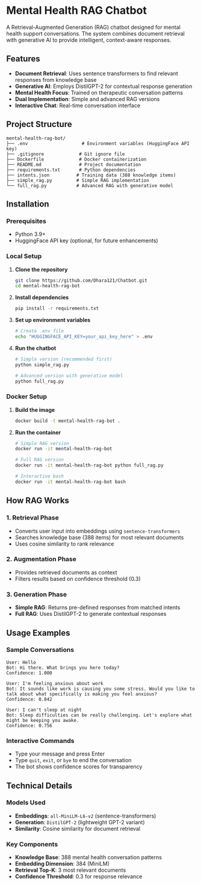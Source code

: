 # Mental Health RAG Chatbot

A Retrieval-Augmented Generation (RAG) chatbot designed for mental health support conversations. The system combines document retrieval with generative AI to provide intelligent, context-aware responses.

##  Features

- **Document Retrieval**: Uses sentence transformers to find relevant responses from knowledge base
- **Generative AI**: Employs DistilGPT-2 for contextual response generation
- **Mental Health Focus**: Trained on therapeutic conversation patterns
- **Dual Implementation**: Simple and advanced RAG versions
- **Interactive Chat**: Real-time conversation interface

##  Project Structure

```
mental-health-rag-bot/
├── .env                    # Environment variables (HuggingFace API key)
├── .gitignore             # Git ignore file
├── Dockerfile             # Docker containerization
├── README.md              # Project documentation
├── requirements.txt       # Python dependencies
├── intents.json          # Training data (388 knowledge items)
├── simple_rag.py         # Simple RAG implementation
└── full_rag.py           # Advanced RAG with generative model
```

##  Installation

### Prerequisites
- Python 3.9+
- HuggingFace API key (optional, for future enhancements)

### Local Setup

1. **Clone the repository**
   ```bash
   git clone https://github.com/Dhara121/Chatbot.git
   cd mental-health-rag-bot
   ```

2. **Install dependencies**
   ```bash
   pip install -r requirements.txt
   ```

3. **Set up environment variables**
   ```bash
   # Create .env file
   echo "HUGGINGFACE_API_KEY=your_api_key_here" > .env
   ```

4. **Run the chatbot**
   ```bash
   # Simple version (recommended first)
   python simple_rag.py
   
   # Advanced version with generative model
   python full_rag.py
   ```

### Docker Setup

1. **Build the image**
   ```bash
   docker build -t mental-health-rag-bot .
   ```

2. **Run the container**
   ```bash
   # Simple RAG version
   docker run -it mental-health-rag-bot
   
   # Full RAG version
   docker run -it mental-health-rag-bot python full_rag.py
   
   # Interactive bash
   docker run -it mental-health-rag-bot bash
   ```

##  How RAG Works

### 1. **Retrieval Phase**
- Converts user input into embeddings using `sentence-transformers`
- Searches knowledge base (388 items) for most relevant documents
- Uses cosine similarity to rank relevance

### 2. **Augmentation Phase**
- Provides retrieved documents as context
- Filters results based on confidence threshold (0.3)

### 3. **Generation Phase**
- **Simple RAG**: Returns pre-defined responses from matched intents
- **Full RAG**: Uses DistilGPT-2 to generate contextual responses

##  Usage Examples

### Sample Conversations

```
User: Hello
Bot: Hi there. What brings you here today?
Confidence: 1.000

User: I'm feeling anxious about work
Bot: It sounds like work is causing you some stress. Would you like to talk about what specifically is making you feel anxious?
Confidence: 0.842

User: I can't sleep at night
Bot: Sleep difficulties can be really challenging. Let's explore what might be keeping you awake.
Confidence: 0.756
```

### Interactive Commands

- Type your message and press Enter
- Type `quit`, `exit`, or `bye` to end the conversation
- The bot shows confidence scores for transparency

##  Technical Details

### Models Used
- **Embeddings**: `all-MiniLM-L6-v2` (sentence-transformers)
- **Generation**: `DistilGPT-2` (lightweight GPT-2 variant)
- **Similarity**: Cosine similarity for document retrieval

### Key Components
- **Knowledge Base**: 388 mental health conversation patterns
- **Embedding Dimension**: 384 (MiniLM)
- **Retrieval Top-K**: 3 most relevant documents
- **Confidence Threshold**: 0.3 for response relevance




